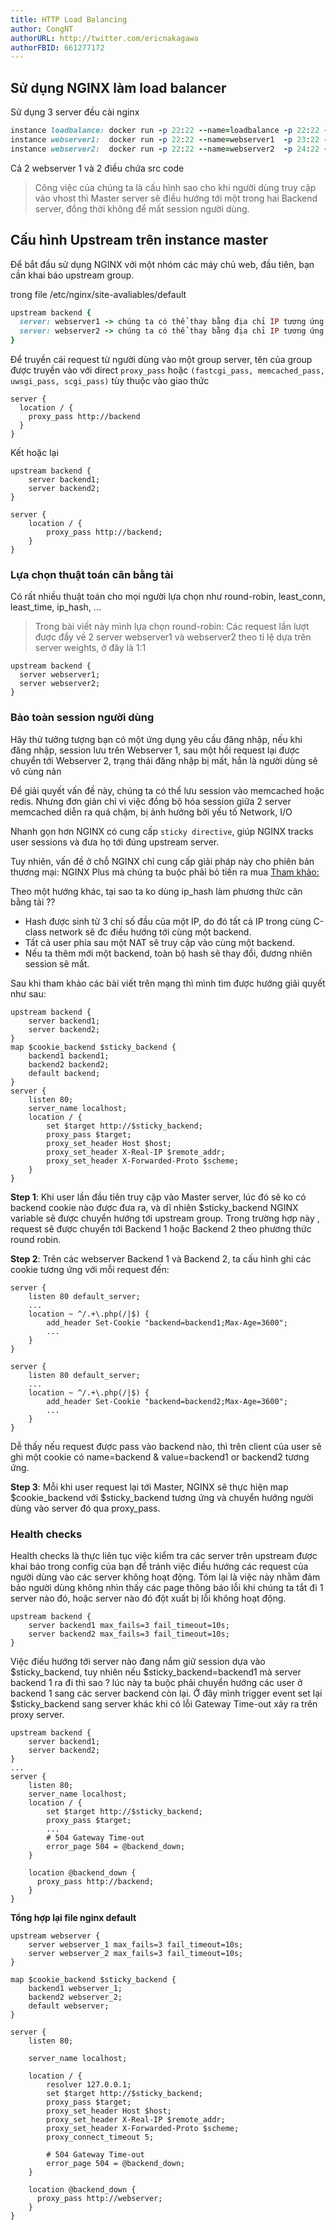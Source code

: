 ```yaml
---
title: HTTP Load Balancing
author: CongNT
authorURL: http://twitter.com/ericnakagawa
authorFBID: 661277172
---
```


## Sử dụng NGINX làm load balancer
Sử dụng 3 server đều cài nginx

```ruby
instance loadbalance: docker run -p 22:22 --name=loadbalance -p 22:22 -p 80:80 congttl/ubuntu:latest
instance webserver1:  docker run -p 22:22 --name=webserver1  -p 23:22 -p 81:80 congttl/ubuntu:latest
instance webserver2:  docker run -p 22:22 --name=webserver2  -p 24:22 -p 80:80 congttl/ubuntu:latest
```

Cả 2 webserver 1 và 2 điều chứa src code

>Công việc của chúng ta là cấu hình sao cho khi người dùng truy cập vào vhost thì Master server sẽ điều hướng tới một trong hai Backend server, đồng thời không để mất session người dùng.


## Cấu hình Upstream trên instance master
Để bắt đầu sử dụng NGINX với một nhóm các máy chủ web, đầu tiên, bạn cần khai báo upstream group.

trong file /etc/nginx/site-avaliables/default

```ruby
upstream backend {
  server: webserver1 -> chúng ta có thể thay bằng địa chỉ IP tương ứng
  server: webserver2 -> chúng ta có thể thay bằng địa chỉ IP tương ứng
}
```

Để truyền cái request từ người dùng vào một group server, tên của group được truyền vào với direct `proxy_pass` hoặc `(fastcgi_pass, memcached_pass, uwsgi_pass, scgi_pass)` tùy thuộc vào giao thức

```
server {
  location / {
    proxy_pass http://backend
  }
}
```

Kết hoặc lại 

```
upstream backend {
    server backend1;
    server backend2;
}

server {
    location / {
        proxy_pass http://backend;
    }
}
```

### Lựa chọn thuật toán cân bằng tải
Có rất nhiều thuật toán cho mọi người lựa chọn như round-robin, least_conn, least_time, ip_hash, ...

> Trong bài viết này mình lựa chọn round-robin: Các request lần lượt được đẩy về 2 server webserver1 và webserver2 theo tỉ lệ dựa trên server weights, ở đây là 1:1

```
upstream backend {
  server webserver1;
  server webserver2;
}
```

### Bảo toàn session người dùng
Hãy thử tưởng tượng bạn có một ứng dụng yêu cầu đăng nhập, nếu khi đăng nhập, session lưu trên Webserver 1, sau một hồi request lại được chuyển tới Webserver 2, trạng thái đăng nhập bị mất, hẳn là người dùng sẽ vô cùng nản

Để giải quyết vấn đề này, chúng ta có thể lưu session vào memcached hoặc redis.
Nhưng đơn giản chỉ vì việc đồng bộ hóa session giữa 2 server memcached diễn ra quá chậm, bị ảnh hưởng bởi yếu tố Network, I/O

Nhanh gọn hơn NGINX có cung cấp `sticky directive`, giúp NGINX tracks user sessions và đưa họ tới đúng upstream server.

Tuy nhiên, vấn đề ở chỗ NGINX chỉ cung cấp giải pháp này cho phiên bản thương mại: NGINX Plus mà chúng ta buộc phải bỏ tiền ra mua
[Tham khảo:](https://www.nginx.com/products/session-persistence/)


Theo một hướng khác, tại sao ta ko dùng ip_hash làm phương thức cân bằng tải ??

- Hash được sinh từ 3 chỉ số đầu của một IP, do đó tất cả IP trong cùng C-class network sẽ đc điều hướng tới cùng một backend.
- Tất cả user phía sau một NAT sẽ truy cập vào cùng một backend.
- Nếu ta thêm mới một backend, toàn bộ hash sẽ thay đổi, đương nhiên session sẽ mất.

Sau khi tham khảo các bài viết trên mạng thì mình tìm được hướng giải quyết như sau:

```
upstream backend {
    server backend1;
    server backend2;
}
map $cookie_backend $sticky_backend {
    backend1 backend1;
    backend2 backend2;
    default backend;
}
server {
    listen 80;
    server_name localhost;
    location / {
        set $target http://$sticky_backend;
        proxy_pass $target;
        proxy_set_header Host $host;
        proxy_set_header X-Real-IP $remote_addr;
        proxy_set_header X-Forwarded-Proto $scheme;
    }
}
```

**Step 1**: Khi user lần đầu tiên truy cập vào Master server, lúc đó sẽ ko có backend cookie nào được đưa ra, và dĩ nhiên $sticky_backend NGINX variable sẽ được chuyển hướng tới upstream group. Trong trường hợp này , request sẽ được chuyển tới Backend 1 hoặc Backend 2 theo phương thức round robin.

**Step 2**: Trên các webserver Backend 1 và Backend 2, ta cấu hình ghi các cookie tương ứng với mỗi request đến:

```
server {
    listen 80 default_server;
    ...
    location ~ ^/.+\.php(/|$) {
        add_header Set-Cookie "backend=backend1;Max-Age=3600";
        ...
    }
}

server {
    listen 80 default_server;
    ...
    location ~ ^/.+\.php(/|$) {
        add_header Set-Cookie "backend=backend2;Max-Age=3600";
        ...
    }
}
```

Dễ thấy nếu request được pass vào backend nào, thì trên client của user sẽ ghi một cookie có name=backend & value=backend1 or backend2 tương ứng.

**Step 3**: Mỗi khi user request lại tới Master, NGINX sẽ thực hiện map $cookie_backend với $sticky_backend tương ứng và chuyển hướng người dùng vào server đó qua proxy_pass.

### Health checks
Health checks là thực liên tục việc kiểm tra các server trên upstream được khai báo trong config của bạn để tránh việc điều hướng các request của người dùng vào các server không hoạt động. Tóm lại là việc này nhằm đảm bảo người dùng không nhìn thấy các page thông báo lỗi khi chúng ta tắt đi 1 server nào đó, hoặc server nào đó đột xuất bị lỗi không hoạt động.

```
upstream backend {
    server backend1 max_fails=3 fail_timeout=10s;
    server backend2 max_fails=3 fail_timeout=10s;
}
```

Việc điều hướng tới server nào đang nắm giữ session dựa vào $sticky_backend, tuy nhiên nếu $sticky_backend=backend1 mà server backend 1 ra đi thì sao ? lúc này ta buộc phải chuyển hướng các user ở backend 1 sang các server backend còn lại. Ở đây mình trigger event set lại $sticky_backend sang server khác khi có lỗi Gateway Time-out xảy ra trên proxy server.

```
upstream backend {
    server backend1;
    server backend2;
}
...
server {
    listen 80;
    server_name localhost;
    location / {
        set $target http://$sticky_backend;
        proxy_pass $target;
        ...
        # 504 Gateway Time-out
        error_page 504 = @backend_down;
    }

    location @backend_down {
      proxy_pass http://backend;
    }
}
```

**Tổng hợp lại file nginx default**

```
upstream webserver {
    server webserver_1 max_fails=3 fail_timeout=10s;
    server webserver_2 max_fails=3 fail_timeout=10s;
}

map $cookie_backend $sticky_backend {
    backend1 webserver_1;
    backend2 webserver_2;
    default webserver;
}

server {
    listen 80;

    server_name localhost;

    location / {
        resolver 127.0.0.1;
        set $target http://$sticky_backend;
        proxy_pass $target;
        proxy_set_header Host $host;
        proxy_set_header X-Real-IP $remote_addr;
        proxy_set_header X-Forwarded-Proto $scheme;
        proxy_connect_timeout 5;

        # 504 Gateway Time-out
        error_page 504 = @backend_down;
    }

    location @backend_down {
      proxy_pass http://webserver;
    }
}
```
